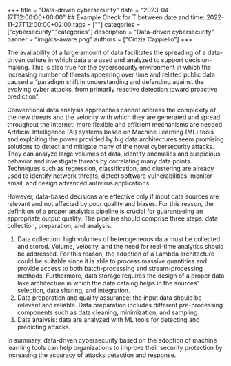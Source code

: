 +++
title = "Data-driven cybersecurity"
date = "2023-04-17T12:00:00+00:00" ## Example Check for T between date and time: 2022-11-27T12:00:00+02:00 
tags = [""]
categories = ["cybersecurity","categories"]
description = "Data-driven cybersecurity"
banner = "img/cs-aware.png"
authors = ["Cinzia Cappiello"]
+++


The availability of a large amount of data facilitates the spreading of a data-driven culture in which data are used and analyzed to support decision-making. This is also true for the cybersecurity environment in which the increasing number of threats appearing over time and related public data caused a “paradigm shift in understanding and defending against the evolving cyber attacks, from primarily reactive detection toward proactive prediction”. 

Conventional data analysis approaches cannot address the complexity of the new threats and the velocity with which they are generated and spread throughout the Internet: more flexible and efficient mechanisms are needed. Artificial Intelligence (AI) systems based on Machine Learning (ML) tools and exploiting the power provided by big data architectures seem promising solutions to detect and mitigate many of the novel cybersecurity attacks. They can analyze large volumes of data, identify anomalies and suspicious behavior and investigate threats by correlating many data points. Techniques such as regression, classification, and clustering are already used to identify network threats, detect software vulnerabilities, monitor email, and design advanced antivirus applications.

However, data-based decisions are effective only if input data sources are relevant and not affected by poor quality and biases. For this reason, the definition of a proper analytics pipeline is crucial for guaranteeing an appropriate output quality. The pipeline should comprise three steps: data collection, preparation, and analysis.

1. Data collection: high volumes of heterogeneous data must be collected and stored. Volume, velocity, and the need for real-time analytics should be addressed.  For this reason, the adoption of a Lambda architecture  could be suitable since it is able to process massive quantities and provide access to both batch-processing and stream-processing methods.  Furthermore, data storage requires the design of a proper data lake architecture in which the data catalog helps in the sources' selection, data sharing, and integration. 
1. Data preparation and quality assurance: the input data should be relevant and reliable. Data preparation includes different pre-processing components such as data cleaning, minimization, and sampling. 
1. Data analysis: data are analyzed with ML tools for detecting and predicting attacks.

In summary, data-driven cybersecurity based on the adoption of machine learning tools can help organizations to improve their security protection by increasing the accuracy of attacks detection and response.


